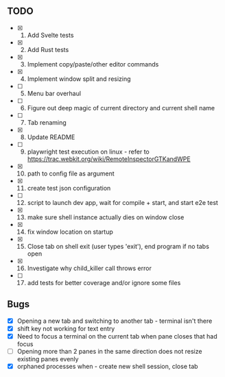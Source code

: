 ## TODO
- [x] 1. Add Svelte tests
- [x] 2. Add Rust tests
- [x] 3. Implement copy/paste/other editor commands
- [x] 4. Implement window split and resizing
- [ ] 5. Menu bar overhaul
- [ ] 6. Figure out deep magic of current directory and current shell name
- [ ] 7. Tab renaming
- [x] 8. Update README
- [ ] 9. playwright test execution on linux - refer to https://trac.webkit.org/wiki/RemoteInspectorGTKandWPE
- [x] 10. path to config file as argument
- [x] 11. create test json configuration
- [ ] 12. script to launch dev app, wait for compile + start, and start e2e test
- [x] 13. make sure shell instance actually dies on window close
- [x] 14. fix window location on startup
- [x] 15. Close tab on shell exit (user types 'exit'), end program if no tabs open
- [x] 16. Investigate why child_killer call throws error
- [ ] 17. add tests for better coverage and/or ignore some files

## Bugs
- [x] Opening a new tab and switching to another tab - terminal isn't there
- [x] shift key not working for text entry
- [x] Need to focus a terminal on the current tab when pane closes that had focus
- [ ] Opening more than 2 panes in the same direction does not resize existing panes evenly
- [x] orphaned processes when - create new shell session, close tab